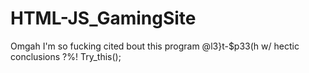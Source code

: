 # HTML-JS_GamingSite
Omgah I'm so fucking cited bout this program @l3}t-$p33(h w/ hectic conclusions ?%!
Try_this();
